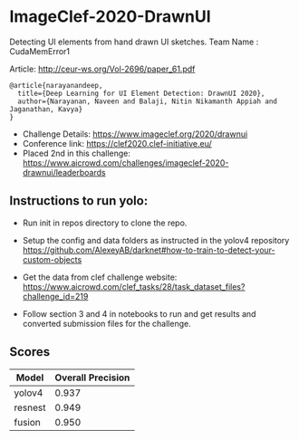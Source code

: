 # ImageClef-2020-DrawnUI
Detecting UI elements from hand drawn UI sketches.
Team Name : CudaMemError1

Article: http://ceur-ws.org/Vol-2696/paper_61.pdf

```
@article{narayanandeep,
  title={Deep Learning for UI Element Detection: DrawnUI 2020},
  author={Narayanan, Naveen and Balaji, Nitin Nikamanth Appiah and Jaganathan, Kavya}
}
```

- Challenge Details: https://www.imageclef.org/2020/drawnui
- Conference link: https://clef2020.clef-initiative.eu/
- Placed 2nd in this challenge: https://www.aicrowd.com/challenges/imageclef-2020-drawnui/leaderboards
 

## Instructions to run yolo:
- Run init in repos directory to clone the repo.
- Setup the config and data folders as instructed in the yolov4 repository
https://github.com/AlexeyAB/darknet#how-to-train-to-detect-your-custom-objects

- Get the data from clef challenge website:
https://www.aicrowd.com/clef_tasks/28/task_dataset_files?challenge_id=219

- Follow section 3 and 4 in notebooks to run and get results and converted submission files for the challenge.

## Scores
| Model  | Overall Precision |
| ------------- | ------------- |
| yolov4  | 0.937  |
| resnest  | 0.949  |
| fusion  | 0.950  |
